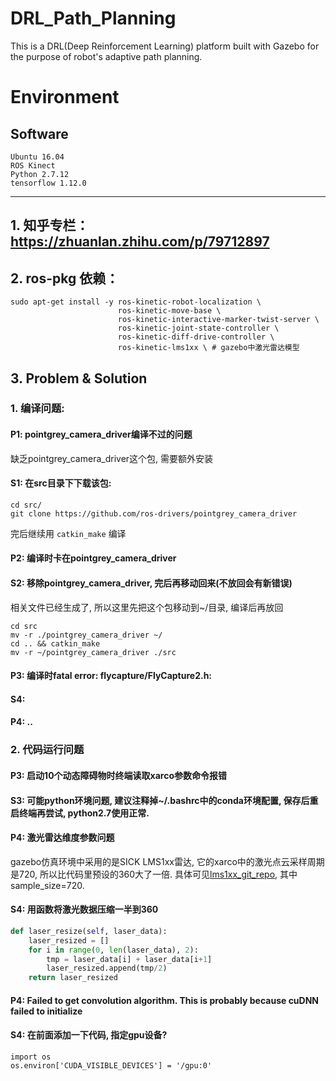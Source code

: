 # DRL_Path_Planning

This is a DRL(Deep Reinforcement Learning) platform built with Gazebo for the purpose of robot's adaptive path planning.

# Environment

## Software

    Ubuntu 16.04
    ROS Kinect
    Python 2.7.12
    tensorflow 1.12.0

---    
## 1. 知乎专栏：<https://zhuanlan.zhihu.com/p/79712897>
## 2. ros-pkg 依赖：  
    sudo apt-get install -y ros-kinetic-robot-localization \ 
                            ros-kinetic-move-base \ 
                            ros-kinetic-interactive-marker-twist-server \
                            ros-kinetic-joint-state-controller \
                            ros-kinetic-diff-drive-controller \
                            ros-kinetic-lms1xx \ # gazebo中激光雷达模型


## 3. Problem & Solution
### 1. 编译问题:
#### P1: pointgrey_camera_driver编译不过的问题
缺乏pointgrey_camera_driver这个包, 需要额外安装
#### S1: 在src目录下下载该包:
```shell
cd src/
git clone https://github.com/ros-drivers/pointgrey_camera_driver
```
完后继续用 `catkin_make` 编译
#### P2: 编译时卡在pointgrey_camera_driver
#### S2: 移除pointgrey_camera_driver, 完后再移动回来(不放回会有新错误)
相关文件已经生成了, 所以这里先把这个包移动到~/目录, 编译后再放回
```shell
cd src
mv -r ./pointgrey_camera_driver ~/
cd .. && catkin_make
mv -r ~/pointgrey_camera_driver ./src
```
#### P3: 编译时fatal error: flycapture/FlyCapture2.h: 
#### S4: 

#### P4: ..

### 2. 代码运行问题
#### P3: 启动10个动态障碍物时终端读取xarco参数命令报错
#### S3: 可能python环境问题, 建议注释掉~/.bashrc中的conda环境配置, 保存后重启终端再尝试, python2.7使用正常.

#### P4: 激光雷达维度参数问题
gazebo仿真环境中采用的是SICK LMS1xx雷达, 它的xarco中的激光点云采样周期是720, 所以比代码里预设的360大了一倍. 具体可见[lms1xx_git_repo](https://github.com/clearpathrobotics/LMS1xx/blob/melodic-devel/urdf/sick_lms1xx.urdf.xacro), 其中sample_size=720.
#### S4: 用函数将激光数据压缩一半到360
```python
def laser_resize(self, laser_data):
    laser_resized = []
    for i in range(0, len(laser_data), 2):
        tmp = laser_data[i] + laser_data[i+1] 
        laser_resized.append(tmp/2)
    return laser_resized
```
#### P4: Failed to get convolution algorithm. This is probably because cuDNN failed to initialize

#### S4: 在前面添加一下代码, 指定gpu设备?
```shell
import os
os.environ['CUDA_VISIBLE_DEVICES'] = '/gpu:0'
```
